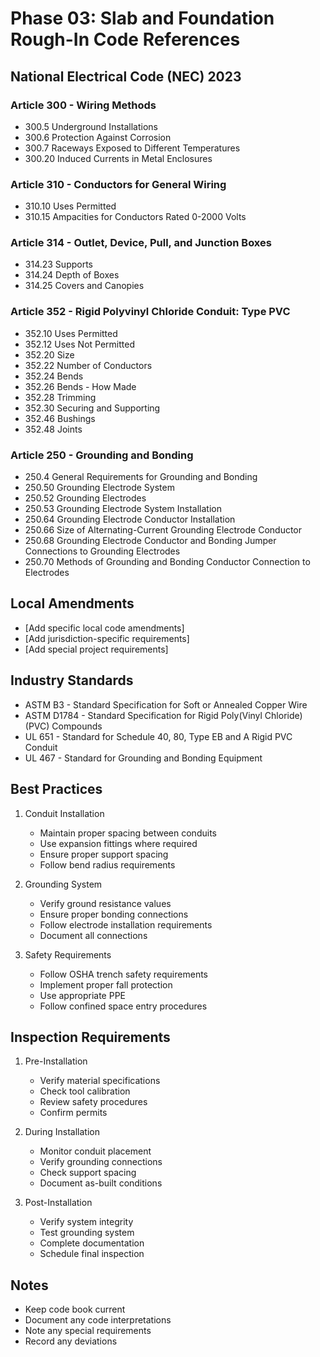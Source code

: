 # Phase 03: Slab and Foundation Rough-In Code References

## National Electrical Code (NEC) 2023

### Article 300 - Wiring Methods
- 300.5 Underground Installations
- 300.6 Protection Against Corrosion
- 300.7 Raceways Exposed to Different Temperatures
- 300.20 Induced Currents in Metal Enclosures

### Article 310 - Conductors for General Wiring
- 310.10 Uses Permitted
- 310.15 Ampacities for Conductors Rated 0-2000 Volts

### Article 314 - Outlet, Device, Pull, and Junction Boxes
- 314.23 Supports
- 314.24 Depth of Boxes
- 314.25 Covers and Canopies

### Article 352 - Rigid Polyvinyl Chloride Conduit: Type PVC
- 352.10 Uses Permitted
- 352.12 Uses Not Permitted
- 352.20 Size
- 352.22 Number of Conductors
- 352.24 Bends
- 352.26 Bends - How Made
- 352.28 Trimming
- 352.30 Securing and Supporting
- 352.46 Bushings
- 352.48 Joints

### Article 250 - Grounding and Bonding
- 250.4 General Requirements for Grounding and Bonding
- 250.50 Grounding Electrode System
- 250.52 Grounding Electrodes
- 250.53 Grounding Electrode System Installation
- 250.64 Grounding Electrode Conductor Installation
- 250.66 Size of Alternating-Current Grounding Electrode Conductor
- 250.68 Grounding Electrode Conductor and Bonding Jumper Connections to Grounding Electrodes
- 250.70 Methods of Grounding and Bonding Conductor Connection to Electrodes

## Local Amendments
- [Add specific local code amendments]
- [Add jurisdiction-specific requirements]
- [Add special project requirements]

## Industry Standards
- ASTM B3 - Standard Specification for Soft or Annealed Copper Wire
- ASTM D1784 - Standard Specification for Rigid Poly(Vinyl Chloride) (PVC) Compounds
- UL 651 - Standard for Schedule 40, 80, Type EB and A Rigid PVC Conduit
- UL 467 - Standard for Grounding and Bonding Equipment

## Best Practices
1. Conduit Installation
   - Maintain proper spacing between conduits
   - Use expansion fittings where required
   - Ensure proper support spacing
   - Follow bend radius requirements

2. Grounding System
   - Verify ground resistance values
   - Ensure proper bonding connections
   - Follow electrode installation requirements
   - Document all connections

3. Safety Requirements
   - Follow OSHA trench safety requirements
   - Implement proper fall protection
   - Use appropriate PPE
   - Follow confined space entry procedures

## Inspection Requirements
1. Pre-Installation
   - Verify material specifications
   - Check tool calibration
   - Review safety procedures
   - Confirm permits

2. During Installation
   - Monitor conduit placement
   - Verify grounding connections
   - Check support spacing
   - Document as-built conditions

3. Post-Installation
   - Verify system integrity
   - Test grounding system
   - Complete documentation
   - Schedule final inspection

## Notes
- Keep code book current
- Document any code interpretations
- Note any special requirements
- Record any deviations 